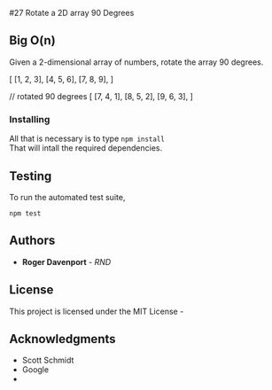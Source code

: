#27 Rotate a 2D array 90 Degrees
## Big O(n)

Given a 2-dimensional array of numbers, rotate the array 90 degrees.

[
  [1, 2, 3],
  [4, 5, 6],
  [7, 8, 9],
]

// rotated 90 degrees
[
  [7, 4, 1],
  [8, 5, 2],
  [9, 6, 3],
]





### Installing

All that is necessary is to type
```npm install```  
That will intall the required dependencies.


## Testing

To run the automated test suite, 

```npm test```  








## Authors

* **Roger Davenport** - *RND* 



## License

This project is licensed under the MIT License - 

## Acknowledgments

* Scott Schmidt
* Google
* 
